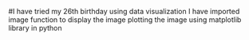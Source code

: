 #I have tried my 26th birthday using data visualization
I have imported image function to display the image
plotting the image using matplotlib library in python
